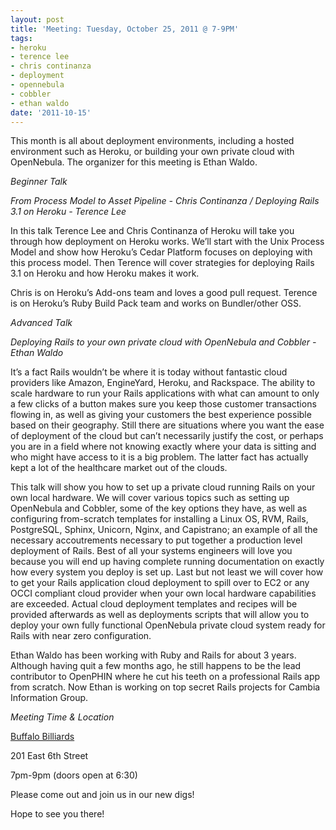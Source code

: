 ```yaml
---
layout: post
title: 'Meeting: Tuesday, October 25, 2011 @ 7-9PM'
tags:
- heroku
- terence lee
- chris continanza
- deployment
- opennebula
- cobbler
- ethan waldo
date: '2011-10-15'
---
```

This month is all about deployment environments, including a hosted environment such as Heroku, or building your own private cloud with OpenNebula. The organizer for this meeting is Ethan Waldo.

_Beginner Talk_

_From Process Model to Asset Pipeline - Chris Continanza / Deploying Rails 3.1 on Heroku - Terence Lee_

In this talk Terence Lee and Chris Continanza of Heroku will take you through how deployment on Heroku works. We’ll start with the Unix Process Model and show how Heroku’s Cedar Platform focuses on deploying with this process model. Then Terence will cover strategies for deploying Rails 3.1 on Heroku and how Heroku makes it work.

Chris is on Heroku’s Add-ons team and loves a good pull request. Terence is on Heroku’s Ruby Build Pack team and works on Bundler/other OSS.

_Advanced Talk_

_Deploying Rails to your own private cloud with OpenNebula and Cobbler - Ethan Waldo_

It’s a fact Rails wouldn’t be where it is today without fantastic cloud providers like Amazon, EngineYard, Heroku, and Rackspace. The ability to scale hardware to run your Rails applications with what can amount to only a few clicks of a button makes sure you keep those customer transactions flowing in, as well as giving your customers the best experience possible based on their geography. Still there are situations where you want the ease of deployment of the cloud but can’t necessarily justify the cost, or perhaps you are in a field where not knowing exactly where your data is sitting and who might have access to it is a big problem. The latter fact has actually kept a lot of the healthcare market out of the clouds.

This talk will show you how to set up a private cloud running Rails on your own local hardware. We will cover various topics such as setting up OpenNebula and Cobbler, some of the key options they have, as well as configuring from-scratch templates for installing a Linux OS, RVM, Rails, PostgreSQL, Sphinx, Unicorn, Nginx, and Capistrano; an example of all the necessary accoutrements necessary to put together a production level deployment of Rails. Best of all your systems engineers will love you because you will end up having complete running documentation on exactly how every system you deploy is set up. Last but not least we will cover how to get your Rails application cloud deployment to spill over to EC2 or any OCCI compliant cloud provider when your own local hardware capabilities are exceeded. Actual cloud deployment templates and recipes will be provided afterwards as well as deployments scripts that will allow you to deploy your own fully functional OpenNebula private cloud system ready for Rails with near zero configuration.

Ethan Waldo has been working with Ruby and Rails for about 3 years. Although having quit a few months ago, he still happens to be the lead contributor to OpenPHIN where he cut his teeth on a professional Rails app from scratch. Now Ethan is working on top secret Rails projects for Cambia Information Group.

_Meeting Time & Location_

 [Buffalo Billiards](http://buffalobilliards.com/austin)

201 East 6th Street

7pm-9pm (doors open at 6:30)

Please come out and join us in our new digs!

Hope to see you there!


